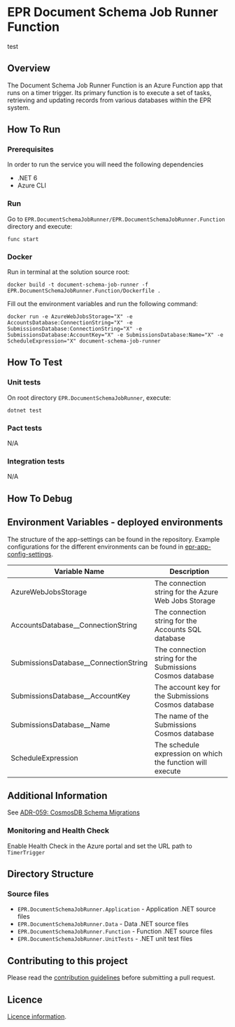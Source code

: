 # EPR Document Schema Job Runner Function
test
## Overview

The Document Schema Job Runner Function is an Azure Function app that runs on a timer trigger. Its primary function is to execute a set of tasks, retrieving and updating records from various databases within the EPR system.

## How To Run

### Prerequisites
In order to run the service you will need the following dependencies

- .NET 6
- Azure CLI

### Run
Go to `EPR.DocumentSchemaJobRunner/EPR.DocumentSchemaJobRunner.Function` directory and execute:

```
func start
```

### Docker
Run in terminal at the solution source root:

```
docker build -t document-schema-job-runner -f EPR.DocumentSchemaJobRunner.Function/Dockerfile .
```

Fill out the environment variables and run the following command:

```
docker run -e AzureWebJobsStorage="X" -e AccountsDatabase:ConnectionString="X" -e SubmissionsDatabase:ConnectionString="X" -e SubmissionsDatabase:AccountKey="X" -e SubmissionsDatabase:Name="X" -e ScheduleExpression="X" document-schema-job-runner
```

## How To Test

### Unit tests

On root directory `EPR.DocumentSchemaJobRunner`, execute:

```
dotnet test
```

### Pact tests

N/A

### Integration tests

N/A

## How To Debug

## Environment Variables - deployed environments

The structure of the app-settings can be found in the repository. Example configurations for the different environments can be found in [epr-app-config-settings](https://dev.azure.com/defragovuk/RWD-CPR-EPR4P-ADO/_git/epr-app-config-settings).

| Variable Name                         | Description                                                |
|---------------------------------------|------------------------------------------------------------|
| AzureWebJobsStorage                   | The connection string for the Azure Web Jobs Storage       |
| AccountsDatabase__ConnectionString    | The connection string for the Accounts SQL database        |
| SubmissionsDatabase__ConnectionString | The connection string for the Submissions Cosmos database  |
| SubmissionsDatabase__AccountKey       | The account key for the Submissions Cosmos database        |
| SubmissionsDatabase__Name             | The name of the Submissions Cosmos database                |
| ScheduleExpression                    | The schedule expression on which the function will execute |

## Additional Information

See [ADR-059: CosmosDB Schema Migrations](https://eaflood.atlassian.net/wiki/spaces/MWR/pages/4521427100/ADR-059+CosmosDB+Schema+Migrations)


### Monitoring and Health Check

Enable Health Check in the Azure portal and set the URL path to `TimerTrigger`

## Directory Structure

### Source files

- `EPR.DocumentSchemaJobRunner.Application` - Application .NET source files
- `EPR.DocumentSchemaJobRunner.Data` - Data .NET source files
- `EPR.DocumentSchemaJobRunner.Function` - Function .NET source files
- `EPR.DocumentSchemaJobRunner.UnitTests` - .NET unit test files

## Contributing to this project

Please read the [contribution guidelines](CONTRIBUTING.md) before submitting a pull request.

## Licence

[Licence information](LICENCE.md).
